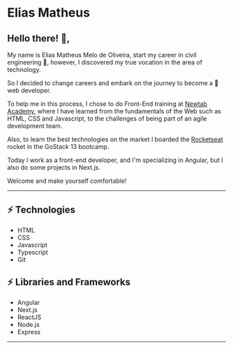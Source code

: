 # Elias Matheus
## Hello there! 👋, 
My name is Elias Matheus Melo de Oliveira, start my career in civil engineering :construction:, however, I discovered my true vocation in the area of technology.

So I decided to change careers and embark on the journey to become a :rocket: web developer.

To help me in this process, I chose to do Front-End training at [Newtab Academy](https://www.newtab.academy/), where I have learned from the fundamentals of the Web such as HTML, CSS and Javascript, to the challenges of being part of an agile development team.

Also, to learn the best technologies on the market I boarded the [Rocketseat](https://rocketseat.com.br/) rocket in the GoStack 13 bootcamp.

Today I work as a front-end developer, and I'm specializing in Angular, but I also do some projects in Next.js.

Welcome and make yourself comfortable! 

---

## ⚡ Technologies
- HTML
- CSS
- Javascript
- Typescript
- Git

## ⚡ Libraries and Frameworks
- Angular
- Next.js
- ReactJS
- Node.js
- Express

---

